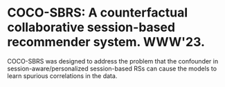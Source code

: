 # COCO-SBRS: A counterfactual collaborative session-based recommender system. WWW'23.

COCO-SBRS was designed to address the problem that the confounder in session-aware/personalized session-based RSs can cause the models to learn spurious correlations in the data.
